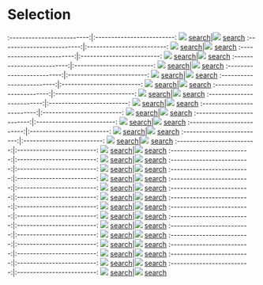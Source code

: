 # Selection

:-------------------------:|:-------------------------:
![](content/2022/3.jpg) [search](https://images.google.com/searchbyimage?image_url=https://visualcommunicationdesign.github.io/content/2022/3.jpg)|![](content/2022/50.jpg) [search](https://images.google.com/searchbyimage?image_url=https://visualcommunicationdesign.github.io/content/2022/50.jpg)
:-------------------------:|:-------------------------:
![](content/2022/19.jpg) [search](https://images.google.com/searchbyimage?image_url=https://visualcommunicationdesign.github.io/content/2022/19.jpg)|![](content/2022/20.jpg) [search](https://images.google.com/searchbyimage?image_url=https://visualcommunicationdesign.github.io/content/2022/20.jpg)
:-------------------------:|:-------------------------:
![](content/2022/31.jpg) [search](https://images.google.com/searchbyimage?image_url=https://visualcommunicationdesign.github.io/content/2022/31.jpg)|![](content/2022/32.jpg) [search](https://images.google.com/searchbyimage?image_url=https://visualcommunicationdesign.github.io/content/2022/32.jpg)
:-------------------------:|:-------------------------:
![](content/2022/26.jpg) [search](https://images.google.com/searchbyimage?image_url=https://visualcommunicationdesign.github.io/content/2022/26.jpg)|![](content/2022/10.jpg) [search](https://images.google.com/searchbyimage?image_url=https://visualcommunicationdesign.github.io/content/2022/10.jpg)
:-------------------------:|:-------------------------:
![](content/2022/28.jpg) [search](https://images.google.com/searchbyimage?image_url=https://visualcommunicationdesign.github.io/content/2022/28.jpg)|![](content/2022/35.jpg) [search](https://images.google.com/searchbyimage?image_url=https://visualcommunicationdesign.github.io/content/2022/35.jpg)
:-------------------------:|:-------------------------:
![](content/2022/18.jpg) [search](https://images.google.com/searchbyimage?image_url=https://visualcommunicationdesign.github.io/content/2022/18.jpg)|![](content/2022/45.jpg) [search](https://images.google.com/searchbyimage?image_url=https://visualcommunicationdesign.github.io/content/2022/45.jpg)
:-------------------------:|:-------------------------:
![](content/2022/48.jpg) [search](https://images.google.com/searchbyimage?image_url=https://visualcommunicationdesign.github.io/content/2022/48.jpg)|![](content/2022/2.jpg) [search](https://images.google.com/searchbyimage?image_url=https://visualcommunicationdesign.github.io/content/2022/2.jpg)
:-------------------------:|:-------------------------:
![](content/2022/30.jpg) [search](https://images.google.com/searchbyimage?image_url=https://visualcommunicationdesign.github.io/content/2022/30.jpg)|![](content/2022/47.jpg) [search](https://images.google.com/searchbyimage?image_url=https://visualcommunicationdesign.github.io/content/2022/47.jpg)
:-------------------------:|:-------------------------:
![](content/2022/41.jpg) [search](https://images.google.com/searchbyimage?image_url=https://visualcommunicationdesign.github.io/content/2022/41.jpg)|![](content/2022/38.jpg) [search](https://images.google.com/searchbyimage?image_url=https://visualcommunicationdesign.github.io/content/2022/38.jpg)
:-------------------------:|:-------------------------:
![](content/2022/8.jpg) [search](https://images.google.com/searchbyimage?image_url=https://visualcommunicationdesign.github.io/content/2022/8.jpg)|![](content/2022/13.jpg) [search](https://images.google.com/searchbyimage?image_url=https://visualcommunicationdesign.github.io/content/2022/13.jpg)
:-------------------------:|:-------------------------:
![](content/2022/1.jpg) [search](https://images.google.com/searchbyimage?image_url=https://visualcommunicationdesign.github.io/content/2022/1.jpg)|![](content/2022/11.jpg) [search](https://images.google.com/searchbyimage?image_url=https://visualcommunicationdesign.github.io/content/2022/11.jpg)
:-------------------------:|:-------------------------:
![](content/2022/4.jpg) [search](https://images.google.com/searchbyimage?image_url=https://visualcommunicationdesign.github.io/content/2022/4.jpg)|![](content/2022/5.jpg) [search](https://images.google.com/searchbyimage?image_url=https://visualcommunicationdesign.github.io/content/2022/5.jpg)
:-------------------------:|:-------------------------:
![](content/2022/44.jpg) [search](https://images.google.com/searchbyimage?image_url=https://visualcommunicationdesign.github.io/content/2022/44.jpg)|![](content/2022/36.jpg) [search](https://images.google.com/searchbyimage?image_url=https://visualcommunicationdesign.github.io/content/2022/36.jpg)
:-------------------------:|:-------------------------:
![](content/2022/42.jpg) [search](https://images.google.com/searchbyimage?image_url=https://visualcommunicationdesign.github.io/content/2022/42.jpg)|![](content/2022/51.jpg) [search](https://images.google.com/searchbyimage?image_url=https://visualcommunicationdesign.github.io/content/2022/51.jpg)
:-------------------------:|:-------------------------:
![](content/2022/14.jpg) [search](https://images.google.com/searchbyimage?image_url=https://visualcommunicationdesign.github.io/content/2022/14.jpg)|![](content/2022/23.jpg) [search](https://images.google.com/searchbyimage?image_url=https://visualcommunicationdesign.github.io/content/2022/23.jpg)
:-------------------------:|:-------------------------:
![](content/2022/39.jpg) [search](https://images.google.com/searchbyimage?image_url=https://visualcommunicationdesign.github.io/content/2022/39.jpg)|![](content/2022/24.jpg) [search](https://images.google.com/searchbyimage?image_url=https://visualcommunicationdesign.github.io/content/2022/24.jpg)
:-------------------------:|:-------------------------:
![](content/2022/40.jpg) [search](https://images.google.com/searchbyimage?image_url=https://visualcommunicationdesign.github.io/content/2022/40.jpg)|![](content/2022/6.jpg) [search](https://images.google.com/searchbyimage?image_url=https://visualcommunicationdesign.github.io/content/2022/6.jpg)
:-------------------------:|:-------------------------:
![](content/2022/7.jpg) [search](https://images.google.com/searchbyimage?image_url=https://visualcommunicationdesign.github.io/content/2022/7.jpg)|![](content/2022/16.jpg) [search](https://images.google.com/searchbyimage?image_url=https://visualcommunicationdesign.github.io/content/2022/16.jpg)
:-------------------------:|:-------------------------:
![](content/2022/46.jpg) [search](https://images.google.com/searchbyimage?image_url=https://visualcommunicationdesign.github.io/content/2022/46.jpg)|![](content/2022/15.jpg) [search](https://images.google.com/searchbyimage?image_url=https://visualcommunicationdesign.github.io/content/2022/15.jpg)
:-------------------------:|:-------------------------:
![](content/2022/9.jpg) [search](https://images.google.com/searchbyimage?image_url=https://visualcommunicationdesign.github.io/content/2022/9.jpg)|![](content/2022/22.jpg) [search](https://images.google.com/searchbyimage?image_url=https://visualcommunicationdesign.github.io/content/2022/22.jpg)
:-------------------------:|:-------------------------:
![](content/2022/34.jpg) [search](https://images.google.com/searchbyimage?image_url=https://visualcommunicationdesign.github.io/content/2022/34.jpg)|![](content/2022/25.jpg) [search](https://images.google.com/searchbyimage?image_url=https://visualcommunicationdesign.github.io/content/2022/25.jpg)
:-------------------------:|:-------------------------:
![](content/2022/37.jpg) [search](https://images.google.com/searchbyimage?image_url=https://visualcommunicationdesign.github.io/content/2022/37.jpg)|![](content/2022/43.jpg) [search](https://images.google.com/searchbyimage?image_url=https://visualcommunicationdesign.github.io/content/2022/43.jpg)
:-------------------------:|:-------------------------:
![](content/2022/33.jpg) [search](https://images.google.com/searchbyimage?image_url=https://visualcommunicationdesign.github.io/content/2022/33.jpg)|![](content/2022/29.jpg) [search](https://images.google.com/searchbyimage?image_url=https://visualcommunicationdesign.github.io/content/2022/29.jpg)
:-------------------------:|:-------------------------:
![](content/2022/49.jpg) [search](https://images.google.com/searchbyimage?image_url=https://visualcommunicationdesign.github.io/content/2022/49.jpg)|![](content/2022/21.jpg) [search](https://images.google.com/searchbyimage?image_url=https://visualcommunicationdesign.github.io/content/2022/21.jpg)
:-------------------------:|:-------------------------:
![](content/2022/27.jpg) [search](https://images.google.com/searchbyimage?image_url=https://visualcommunicationdesign.github.io/content/2022/27.jpg)|![](content/2022/52.jpg) [search](https://images.google.com/searchbyimage?image_url=https://visualcommunicationdesign.github.io/content/2022/52.jpg)
:-------------------------:|:-------------------------:
![](content/2022/12.jpg) [search](https://images.google.com/searchbyimage?image_url=https://visualcommunicationdesign.github.io/content/2022/12.jpg)|![](content/2022/17.jpg) [search](https://images.google.com/searchbyimage?image_url=https://visualcommunicationdesign.github.io/content/2022/17.jpg)
